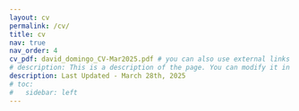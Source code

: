 ```yaml
---
layout: cv
permalink: /cv/
title: cv
nav: true
nav_order: 4
cv_pdf: david_domingo_CV-Mar2025.pdf # you can also use external links here
# description: This is a description of the page. You can modify it in '_pages/cv.md'. You can also change or remove the top pdf download button.
description: Last Updated - March 28th, 2025
# toc:
#   sidebar: left
---
```

